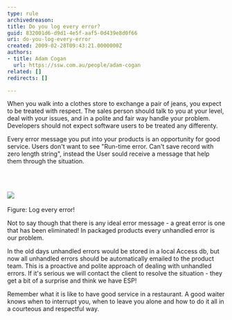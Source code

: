 ```yaml
---
type: rule
archivedreason: 
title: Do you log every error?
guid: 832001d6-d9d1-4e5f-aaf5-0d439e8d0f66
uri: do-you-log-every-error
created: 2009-02-28T09:43:21.0000000Z
authors:
- title: Adam Cogan
  url: https://ssw.com.au/people/adam-cogan
related: []
redirects: []

---
```




  <p>When you walk into a clothes store to exchange a pair of jeans, you expect to be treated with respect. The sales person should talk to you at your level, deal with your issues, and in a polite and fair way handle your problem. Developers should not expect software users to be treated any differenty.</p>
<p>Every error message you put into your products is an opportunity for good service. Users don't want to see &quot;Run-time error. Can't save record with zero length string&quot;,&#160;instead&#160;the User sould receive&#160;a message that help them through the situation.</p>

<br><excerpt class='endintro'></excerpt><br>

  <p>
    <img class="ms-rteCustom-ImageArea" style="border&#58;0px solid;" alt=" " src="/Management/RulesToSuccessfulProjects/PublishingImages/imgErrorHandle.GIF" border="0" />&#160;</p>
<font class="ms-rteCustom-FigureGood">Figure&#58; Log every error!</font>
<p>Not to say though that there is any ideal error message - a great error is one that has been eliminated! In packaged products every unhandled error is our&#160;problem. </p>
<p>In the old days unhandled errors would be stored in a local Access db, but now all unhandled errors should be automatically emailed to the product team. This is a proactive and polite approach of dealing with unhandled errors. If it's serious we will contact the client to resolve the situation - they get a bit of a surprise and think we have ESP! </p>
<p>Remember what it is like to have good service in a restaurant. A good waiter knows when to interrupt you, when to leave you alone and how to do it all in a courteous and respectful way.</p>



